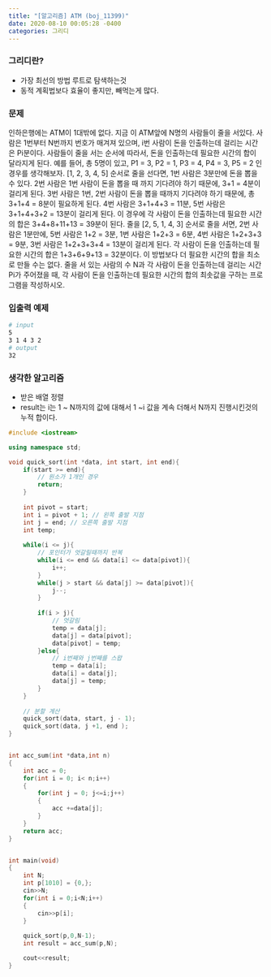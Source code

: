 ```yaml
---
title: "[알고리즘] ATM (boj_11399)"
date: 2020-08-10 00:05:28 -0400
categories: 그리디
---
```


### 그리디란?
- 가장 최선의 방법 루트로 탐색하는것
- 동적 계획법보다 효율이 좋지만, 빼먹는게 많다.

### 문제
인하은행에는 ATM이 1대밖에 없다. 지금 이 ATM앞에 N명의 사람들이 줄을 서있다. 사람은 1번부터 N번까지 번호가 매겨져 있으며, i번 사람이 돈을 인출하는데 걸리는 시간은 Pi분이다.
사람들이 줄을 서는 순서에 따라서, 돈을 인출하는데 필요한 시간의 합이 달라지게 된다. 예를 들어, 총 5명이 있고, P1 = 3, P2 = 1, P3 = 4, P4 = 3, P5 = 2 인 경우를 생각해보자. [1, 2, 3, 4, 5] 순서로 줄을 선다면, 1번 사람은 3분만에 돈을 뽑을 수 있다. 2번 사람은 1번 사람이 돈을 뽑을 때 까지 기다려야 하기 때문에, 3+1 = 4분이 걸리게 된다. 3번 사람은 1번, 2번 사람이 돈을 뽑을 때까지 기다려야 하기 때문에, 총 3+1+4 = 8분이 필요하게 된다. 4번 사람은 3+1+4+3 = 11분, 5번 사람은 3+1+4+3+2 = 13분이 걸리게 된다. 이 경우에 각 사람이 돈을 인출하는데 필요한 시간의 합은 3+4+8+11+13 = 39분이 된다.
줄을 [2, 5, 1, 4, 3] 순서로 줄을 서면, 2번 사람은 1분만에, 5번 사람은 1+2 = 3분, 1번 사람은 1+2+3 = 6분, 4번 사람은 1+2+3+3 = 9분, 3번 사람은 1+2+3+3+4 = 13분이 걸리게 된다. 각 사람이 돈을 인출하는데 필요한 시간의 합은 1+3+6+9+13 = 32분이다. 이 방법보다 더 필요한 시간의 합을 최소로 만들 수는 없다.
줄을 서 있는 사람의 수 N과 각 사람이 돈을 인출하는데 걸리는 시간 Pi가 주어졌을 때, 각 사람이 돈을 인출하는데 필요한 시간의 합의 최솟값을 구하는 프로그램을 작성하시오.

### 입출력 예제
```bash
# input
5
3 1 4 3 2
# output
32
```
### 생각한 알고리즘
- 받은 배열 정렬
- result는 i는 1 ~ N까지의 값에 대해서 1 ~i 값을 계속 더해서 N까지 진행시킨것의 누적 합이다.
```cpp
#include <iostream>

using namespace std;

void quick_sort(int *data, int start, int end){
    if(start >= end){
        // 원소가 1개인 경우
        return; 
    }
    
    int pivot = start;
    int i = pivot + 1; // 왼쪽 출발 지점 
    int j = end; // 오른쪽 출발 지점
    int temp;
    
    while(i <= j){
        // 포인터가 엇갈릴때까지 반복
        while(i <= end && data[i] <= data[pivot]){
            i++;
        }
        while(j > start && data[j] >= data[pivot]){
            j--;
        }
        
        if(i > j){
            // 엇갈림
            temp = data[j];
            data[j] = data[pivot];
            data[pivot] = temp;
        }else{
            // i번째와 j번째를 스왑
            temp = data[i];
            data[i] = data[j];
            data[j] = temp;
        }
    } 
    
    // 분할 계산
    quick_sort(data, start, j - 1);
    quick_sort(data, j +1, end );
}


int acc_sum(int *data,int n)
{
    int acc = 0;
    for(int i = 0; i< n;i++)
    {
        for(int j = 0; j<=i;j++)
        {
            acc +=data[j];
        }
    }
    return acc;
}


int main(void)
{
    int N;
    int p[1010] = {0,};
    cin>>N;
    for(int i = 0;i<N;i++)
    {
        cin>>p[i];
    }
    
    quick_sort(p,0,N-1);
    int result = acc_sum(p,N);

    cout<<result;
}
```